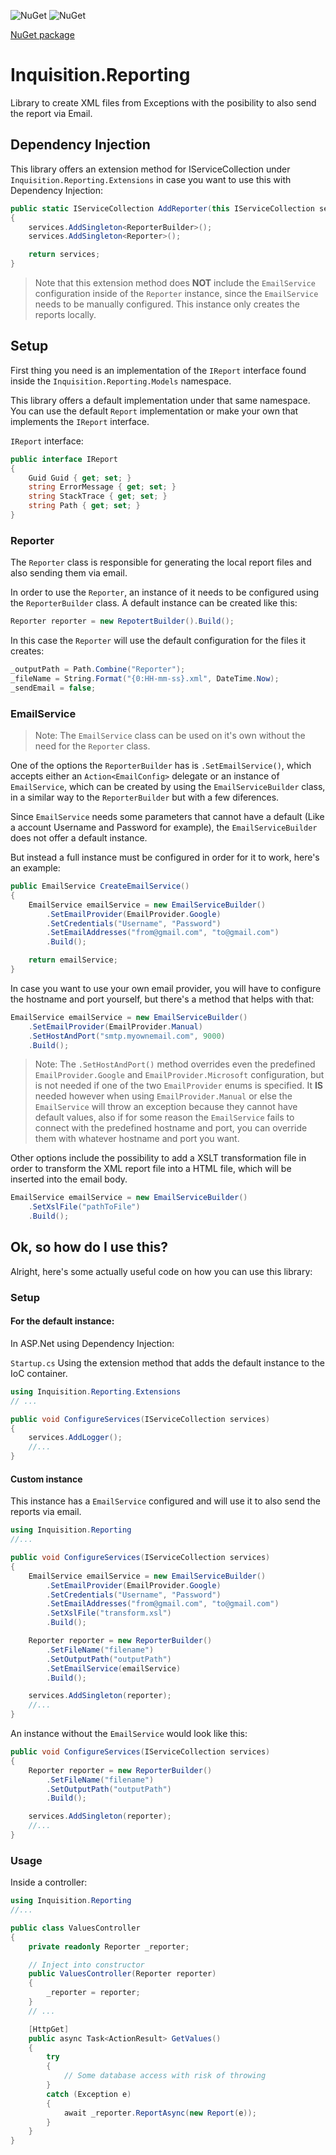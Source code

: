 ![NuGet](https://img.shields.io/nuget/dt/Inquisition.Reporting.svg) ![NuGet](https://img.shields.io/nuget/v/Inquisition.Reporting.svg)

[NuGet package](https://www.nuget.org/packages/Inquisition.Reporting/)

# Inquisition.Reporting

Library to create XML files from Exceptions with the posibility to also send the report via Email.

## Dependency Injection

This library offers an extension method for IServiceCollection under `Inquisition.Reporting.Extensions` in case you want to use this with Dependency Injection:

```csharp
public static IServiceCollection AddReporter(this IServiceCollection services)
{
    services.AddSingleton<ReporterBuilder>();
    services.AddSingleton<Reporter>();

    return services;
}
```

> Note that this extension method does **NOT** include the `EmailService` configuration inside of the `Reporter` instance, since the `EmailService` needs to be manually configured. This instance only creates the reports locally.

## Setup

First thing you need is an implementation of the `IReport` interface found inside the `Inquisition.Reporting.Models` namespace.

This library offers a default implementation under that same namespace. You can use the default `Report` implementation or make your own that implements the `IReport` interface.

`IReport` interface:

```csharp
public interface IReport
{
    Guid Guid { get; set; }
    string ErrorMessage { get; set; }
    string StackTrace { get; set; }
    string Path { get; set; }
}
```

### Reporter

The `Reporter` class is responsible for generating the local report files and also sending them via email.

In order to use the `Reporter`, an instance of it needs to be configured using the `ReporterBuilder` class. A default instance can be created like this:

```csharp
Reporter reporter = new RepotertBuilder().Build();
```

In this case the `Reporter` will use the default configuration for the files it creates:

```csharp
_outputPath = Path.Combine("Reporter");
_fileName = String.Format("{0:HH-mm-ss}.xml", DateTime.Now);
_sendEmail = false;
```

### EmailService

> Note: The `EmailService` class can be used on it's own without the need for the `Reporter` class.

One of the options the `ReporterBuilder` has is `.SetEmailService()`, which accepts either an `Action<EmailConfig>` delegate or an instance of `EmailService`, which can be created by using the `EmailServiceBuilder` class, in a similar way to the `ReporterBuilder` but with a few diferences.

Since `EmailService` needs some parameters that cannot have a default (Like a account Username and Password for example), the `EmailServiceBuilder` does not offer a default instance.

But instead a full instance must be configured in order for it to work, here's an example:

```csharp
public EmailService CreateEmailService()
{
    EmailService emailService = new EmailServiceBuilder()
        .SetEmailProvider(EmailProvider.Google)
        .SetCredentials("Username", "Password")
        .SetEmailAddresses("from@gmail.com", "to@gmail.com")
        .Build();

    return emailService;
}
```

In case you want to use your own email provider, you will have to configure the hostname and port yourself, but there's a method that helps with that:

```csharp
EmailService emailService = new EmailServiceBuilder()
    .SetEmailProvider(EmailProvider.Manual)
    .SetHostAndPort("smtp.myownemail.com", 9000)
    .Build();
```

> Note: The `.SetHostAndPort()` method overrides even the predefined `EmailProvider.Google` and `EmailProvider.Microsoft` configuration, but is not needed if one of the two `EmailProvider` enums is specified. It **IS** needed however when using `EmailProvider.Manual` or else the `EmailService` will throw an exception because they cannot have default values, also if for some reason the `EmailService` fails to connect with the predefined hostname and port, you can override them with whatever hostname and port you want.

Other options include the possibility to add a XSLT transformation file in order to transform the XML report file into a HTML file, which will be inserted into the email body.

```csharp
EmailService emailService = new EmailServiceBuilder()
    .SetXslFile("pathToFile")
    .Build();
```

## Ok, so how do I use this?

Alright, here's some actually useful code on how you can use this library:

### Setup

#### For the default instance:

In ASP.Net using Dependency Injection:

`Startup.cs`
Using the extension method that adds the default instance to the IoC container.
```csharp
using Inquisition.Reporting.Extensions
// ...

public void ConfigureServices(IServiceCollection services)
{
    services.AddLogger();
    //...
}

```

#### Custom instance

This instance has a `EmailService` configured and will use it to also send the reports via email.

```csharp
using Inquisition.Reporting
//...

public void ConfigureServices(IServiceCollection services)
{
    EmailService emailService = new EmailServiceBuilder()
        .SetEmailProvider(EmailProvider.Google)
        .SetCredentials("Username", "Password")
        .SetEmailAddresses("from@gmail.com", "to@gmail.com")
        .SetXslFile("transform.xsl")
        .Build();

    Reporter reporter = new ReporterBuilder()
        .SetFileName("filename")
        .SetOutputPath("outputPath")
        .SetEmailService(emailService)
        .Build();

    services.AddSingleton(reporter);
    //...
}
```

An instance without the `EmailService` would look like this:

```csharp
public void ConfigureServices(IServiceCollection services)
{
    Reporter reporter = new ReporterBuilder()
        .SetFileName("filename")
        .SetOutputPath("outputPath")
        .Build();

    services.AddSingleton(reporter);
    //...
}
```

### Usage

Inside a controller:

```csharp
using Inquisition.Reporting
//...

public class ValuesController
{
    private readonly Reporter _reporter;

    // Inject into constructor
    public ValuesController(Reporter reporter)
    {
        _reporter = reporter;
    }
    // ...

    [HttpGet]
    public async Task<ActionResult> GetValues()
    {
        try
        {
            // Some database access with risk of throwing
        }
        catch (Exception e)
        {
            await _reporter.ReportAsync(new Report(e));
        }
    }
}
```


